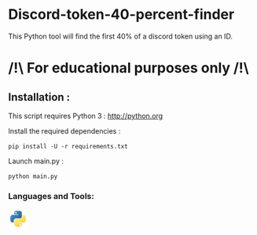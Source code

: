 # Discord-token-40-percent-finder
This Python tool will find the first 40% of a discord token using an ID.

 <h1> /!\ For educational purposes only /!\ </h1>

<h2>Installation :</h2>

This script requires Python 3 : http://python.org


Install the required dependencies :
  ```
  pip install -U -r requirements.txt
  ```

Launch main.py :
  ```
  python main.py
  ```


<h3 align="left">Languages and Tools:</h3>
<p align="left"> <a href="https://www.python.org" target="_blank"> <img src="https://raw.githubusercontent.com/devicons/devicon/master/icons/python/python-original.svg" alt="python" width="40" height="40"/> </a> </p>
